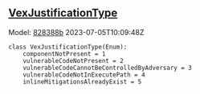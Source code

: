 ## [VexJustificationType](https://github.com/spdx/spdx-3-model/blob/main/model/Security/Vocabularies/VexJustificationType.md)
Model: [828388b](https://github.com/spdx/spdx-3-model/commit/828388b98c2374f1af6b760ab87fee0d4a11e3f4) 2023-07-05T10:09:48Z
```
class VexJustificationType(Enum):
    componentNotPresent = 1
    vulnerableCodeNotPresent = 2
    vulnerableCodeCannotBeControlledByAdversary = 3
    vulnerableCodeNotInExecutePath = 4
    inlineMitigationsAlreadyExist = 5
```
